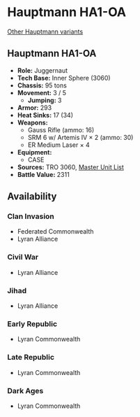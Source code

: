 # Hauptmann HA1-OA

[Other Hauptmann variants](../hauptmann.md)

## Hauptmann HA1-OA
- **Role:** Juggernaut
- **Tech Base:** Inner Sphere (3060)
- **Chassis:** 95 tons
- **Movement:** 3 / 5
  - **Jumping:** 3
- **Armor:** 293
- **Heat Sinks:** 17 (34)
- **Weapons:**
  - Gauss Rifle (ammo: 16)
  - SRM 6 w/ Artemis IV × 2 (ammo: 30)
  - ER Medium Laser × 4
- **Equipment:**
  - CASE
- **Sources:** TRO 3060, [Master Unit List](http://masterunitlist.info/Unit/Details/1421/hauptmann-ha1-oa)
- **Battle Value:** 2311

## Availability

### Clan Invasion
- Federated Commonwealth
- Lyran Alliance

### Civil War
- Lyran Alliance

### Jihad
- Lyran Alliance

### Early Republic
- Lyran Commonwealth

### Late Republic
- Lyran Commonwealth

### Dark Ages
- Lyran Commonwealth

